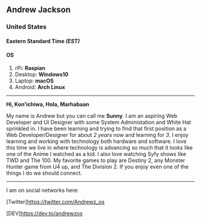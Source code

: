 ## Andrew Jackson

### United States

#### Eastern Standard Time *(EST)*

#### OS

1. rPi: **Raspian**
2. Desktop: **Windows10**
3. Laptop: **macOS**
4. Android: **Arch Linux**

---

**Hi, Kon'ichiwa, Hola, Marhabaan**

My name is Andrew but you can call me **Sunny**. 
I am an aspiring Web Developer and UI Designer with some System Administation and White Hat sprinkled in.
I have been learning and trying to find that first position as a Web Developer/Designer for about *2 years* now and learning for *3*.
I enjoy learning and working with technology both hardware and software. I love this time we live in where technology is
advancing so much that it looks like one of the Anime I watched as a kid. I also love watching Syfy shows like TWD and The 100.
My favorite games to play are Destiny 2, any Monster Hunter game from U4 up, and The Division 2. If you enjoy even one of the things I do we should connect.

---

I am on social networks here:

[Twitter]<https://twitter.com/Andrewz_os>

[DEV]<https://dev.to/andrewzos>
